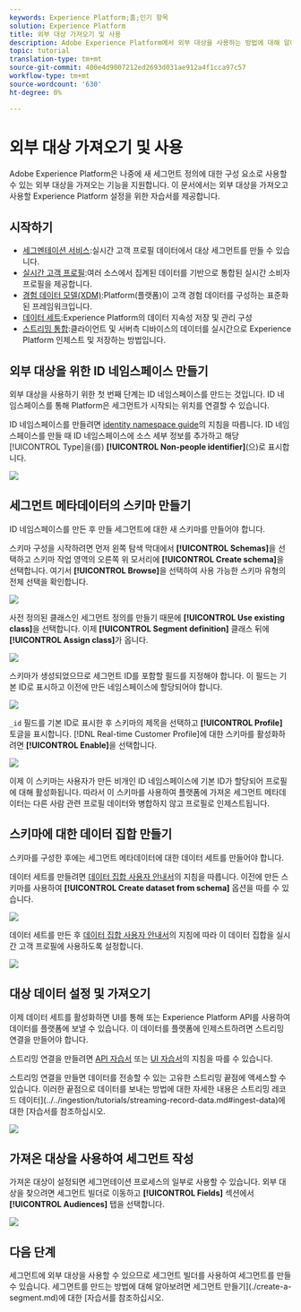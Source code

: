 ```yaml
---
keywords: Experience Platform;홈;인기 항목
solution: Experience Platform
title: 외부 대상 가져오기 및 사용
description: Adobe Experience Platform에서 외부 대상을 사용하는 방법에 대해 알아보려면 이 자습서를 따르십시오.
topic: tutorial
translation-type: tm+mt
source-git-commit: 400e4d9007212ed2693d031ae912a4f1cca97c57
workflow-type: tm+mt
source-wordcount: '630'
ht-degree: 0%

---
```



# 외부 대상 가져오기 및 사용

Adobe Experience Platform은 나중에 새 세그먼트 정의에 대한 구성 요소로 사용할 수 있는 외부 대상을 가져오는 기능을 지원합니다. 이 문서에서는 외부 대상을 가져오고 사용할 Experience Platform 설정을 위한 자습서를 제공합니다.

## 시작하기

- [세그멘테이션 서비스](../home.md):실시간 고객 프로필 데이터에서 대상 세그먼트를 만들 수 있습니다.
- [실시간 고객 프로필](../../profile/home.md):여러 소스에서 집계된 데이터를 기반으로 통합된 실시간 소비자 프로필을 제공합니다.
- [경험 데이터 모델(XDM)](../../xdm/home.md):Platform(플랫폼)이 고객 경험 데이터를 구성하는 표준화된 프레임워크입니다.
- [데이터 세트](../../catalog/datasets/overview.md):Experience Platform의 데이터 지속성 저장 및 관리 구성
- [스트리밍 통합](../../ingestion/streaming-ingestion/overview.md):클라이언트 및 서버측 디바이스의 데이터를 실시간으로 Experience Platform 인제스트 및 저장하는 방법입니다.

## 외부 대상을 위한 ID 네임스페이스 만들기

외부 대상을 사용하기 위한 첫 번째 단계는 ID 네임스페이스를 만드는 것입니다. ID 네임스페이스를 통해 Platform은 세그먼트가 시작되는 위치를 연결할 수 있습니다.

ID 네임스페이스를 만들려면 [identity namespace guide](../../identity-service/namespaces.md#manage-namespaces)의 지침을 따릅니다. ID 네임스페이스를 만들 때 ID 네임스페이스에 소스 세부 정보를 추가하고 해당 [!UICONTROL Type]을(를) **[!UICONTROL Non-people identifier]**(으)로 표시합니다.

![](../images/tutorials/external-audiences/identity-namespace-info.png)

## 세그먼트 메타데이터의 스키마 만들기

ID 네임스페이스를 만든 후 만들 세그먼트에 대한 새 스키마를 만들어야 합니다.

스키마 구성을 시작하려면 먼저 왼쪽 탐색 막대에서 **[!UICONTROL Schemas]**&#x200B;을 선택하고 스키마 작업 영역의 오른쪽 위 모서리에 **[!UICONTROL Create schema]**&#x200B;을 선택합니다. 여기서 **[!UICONTROL Browse]**&#x200B;을 선택하여 사용 가능한 스키마 유형의 전체 선택을 확인합니다.

![](../images/tutorials/external-audiences/create-schema-browse.png)

사전 정의된 클래스인 세그먼트 정의를 만들기 때문에 **[!UICONTROL Use existing class]**&#x200B;을 선택합니다. 이제 **[!UICONTROL Segment definition]** 클래스 뒤에 **[!UICONTROL Assign class]**&#x200B;가 옵니다.

![](../images/tutorials/external-audiences/assign-class.png)

스키마가 생성되었으므로 세그먼트 ID를 포함할 필드를 지정해야 합니다. 이 필드는 기본 ID로 표시하고 이전에 만든 네임스페이스에 할당되어야 합니다.

![](../images/tutorials/external-audiences/mark-primary-identifier.png)

`_id` 필드를 기본 ID로 표시한 후 스키마의 제목을 선택하고 **[!UICONTROL Profile]** 토글을 표시합니다. [!DNL Real-time Customer Profile]에 대한 스키마를 활성화하려면 **[!UICONTROL Enable]**&#x200B;을 선택합니다.

![](../images/tutorials/external-audiences/schema-profile.png)

이제 이 스키마는 사용자가 만든 비개인 ID 네임스페이스에 기본 ID가 할당되어 프로필에 대해 활성화됩니다. 따라서 이 스키마를 사용하여 플랫폼에 가져온 세그먼트 메타데이터는 다른 사람 관련 프로필 데이터와 병합하지 않고 프로필로 인제스트됩니다.

## 스키마에 대한 데이터 집합 만들기

스키마를 구성한 후에는 세그먼트 메타데이터에 대한 데이터 세트를 만들어야 합니다.

데이터 세트를 만들려면 [데이터 집합 사용자 안내서](../../catalog/datasets/user-guide.md#create)의 지침을 따릅니다. 이전에 만든 스키마를 사용하여 **[!UICONTROL Create dataset from schema]** 옵션을 따를 수 있습니다.

![](../images/tutorials/external-audiences/select-schema.png)

데이터 세트를 만든 후 [데이터 집합 사용자 안내서](../../catalog/datasets/user-guide.md#enable-profile)의 지침에 따라 이 데이터 집합을 실시간 고객 프로필에 사용하도록 설정합니다.

![](../images/tutorials/external-audiences/dataset-profile.png)

## 대상 데이터 설정 및 가져오기

이제 데이터 세트를 활성화하면 UI를 통해 또는 Experience Platform API를 사용하여 데이터를 플랫폼에 보낼 수 있습니다. 이 데이터를 플랫폼에 인제스트하려면 스트리밍 연결을 만들어야 합니다.

스트리밍 연결을 만들려면 [API 자습서](../../sources/tutorials/api/create/streaming/http.md) 또는 [UI 자습서](../../sources/tutorials/ui/create/streaming/http.md)의 지침을 따를 수 있습니다.

스트리밍 연결을 만들면 데이터를 전송할 수 있는 고유한 스트리밍 끝점에 액세스할 수 있습니다. 이러한 끝점으로 데이터를 보내는 방법에 대한 자세한 내용은 스트리밍 레코드 데이터](../../ingestion/tutorials/streaming-record-data.md#ingest-data)에 대한 [자습서를 참조하십시오.

![](../images/tutorials/external-audiences/get-streaming-endpoint.png)

## 가져온 대상을 사용하여 세그먼트 작성

가져온 대상이 설정되면 세그먼테이션 프로세스의 일부로 사용할 수 있습니다. 외부 대상을 찾으려면 세그먼트 빌더로 이동하고 **[!UICONTROL Fields]** 섹션에서 **[!UICONTROL Audiences]** 탭을 선택합니다.

![](../images/tutorials/external-audiences/external-audiences.png)

## 다음 단계

세그먼트에 외부 대상을 사용할 수 있으므로 세그먼트 빌더를 사용하여 세그먼트를 만들 수 있습니다. 세그먼트를 만드는 방법에 대해 알아보려면 세그먼트 만들기](./create-a-segment.md)에 대한 [자습서를 참조하십시오.